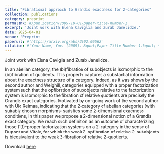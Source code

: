```yaml
---
title: "Fibrational approach to Grandis exactness for 2-categories"
collection: publications
category: preprint
permalink: #/publication/2009-10-01-paper-title-number-1
excerpt: 'Joint work with Elena Caviglia and Zurab Janelidze.'
date: 2025-04-01
venue: 'Preprint'
paperurl: #'https://arxiv.org/abs/2502.09562'
citation: #'Your Name, You. (2009). &quot;Paper Title Number 1.&quot; <i>Journal 1</i>. 1(1).'
---
```

Joint work with Elena Caviglia and Zurab Janelidze.

In an abelian category, the (bi)fibration of subobjects is isomorphic to the (bi)fibration of quotients. This property captures a substantial information about the exactness structure of a category. Indeed, as it was shown by the second author and Weighill, categories equipped with a proper factorization system such that the opfibration of subobjects relative to the factorization system is isomorphic to the fibration of relative quotients are precisely the Grandis exact categories. Motivated by on-going work of the second author with Ülo Reimaa, indicating that the 2-category of abelian categories (with suitably chosen morphisms) satisfies some 2-dimensional exactness conditions, in this paper we propose a 2-dimensional notion of a Grandis exact category. We reach such definition as an outcome of characterizing those (1,1)-proper factorization systems on a 2-category in the sense of Dupont and Vitale, for which the weak 2-opfibration of relative 2-subobjects is biequivalent to the weak 2-fibration of relative 2-quotients.

Download [here](https://arxiv.org/abs/2504.01011)
